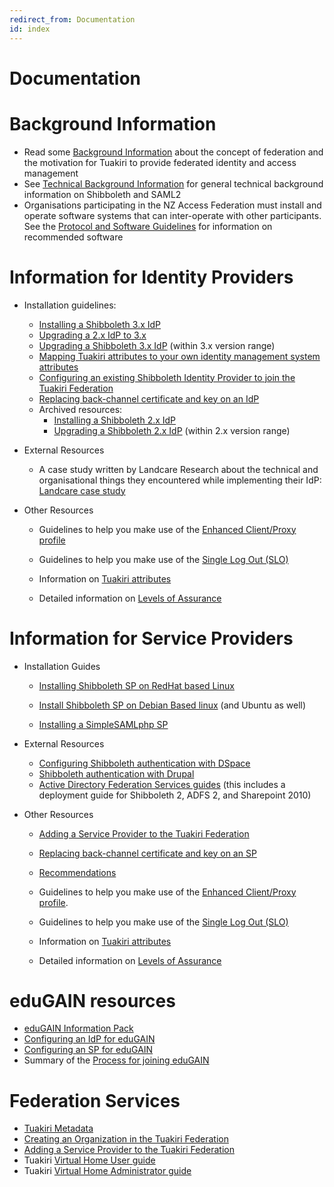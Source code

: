 ```yaml
---
redirect_from: Documentation
id: index
---
```

# Documentation

# Background Information

*   Read some [Background Information](https://reannz.atlassian.net/wiki/spaces/Tuakiri/pages/3815539862/Background+Information) about the concept of federation and the motivation for Tuakiri to provide federated identity and access management
*   See [Technical Background Information](https://reannz.atlassian.net/wiki/spaces/Tuakiri/pages/3815538819/Technical+Background+Information) for general technical background information on Shibboleth and SAML2
*   Organisations participating in the NZ Access Federation must install and operate software systems that can inter-operate with other participants. See the [Protocol and Software Guidelines](https://reannz.atlassian.net/wiki/spaces/Tuakiri/pages/3815539865/Protocol+and+Software+Guidelines) for information on recommended software

# Information for Identity Providers

*   Installation guidelines:
    
    *   [Installing a Shibboleth 3.x IdP](identity_providers/installing_a_shibboleth_3_x_idp)
    *   [Upgrading a 2.x IdP to 3.x](https://reannz.atlassian.net/wiki/spaces/Tuakiri/pages/3815539009/Upgrading+a+2.x+IdP+to+3.x)
    *   [Upgrading a Shibboleth 3.x IdP](identity_providers/upgrading_a_shibboleth_3_x_idp) (within 3.x version range)
    *   [Mapping Tuakiri attributes to your own identity management system attributes](attributes)
    *   [Configuring an existing Shibboleth Identity Provider to join the Tuakiri Federation](identity_providers/configuring_a_shibboleth_identity_provider_to_join_the_Tuakiri_federation)
    *   [Replacing back-channel certificate and key on an IdP](identity_providers/replacing_back-channel_certificate_and_key_on_an_idp)
    *   Archived resources:
        *   [Installing a Shibboleth 2.x IdP](https://reannz.atlassian.net/wiki/spaces/Tuakiri/pages/3815538790/Installing+a+Shibboleth+2.x+IdP)
        *   [Upgrading a Shibboleth 2.x IdP](https://reannz.atlassian.net/wiki/spaces/Tuakiri/pages/3815538983/Upgrading+a+Shibboleth+2.x+IdP) (within 2.x version range)
*   External Resources
    
    *   A case study written by Landcare Research about the technical and organisational things they encountered while implementing their IdP: [Landcare case study](#)
        
*   Other Resources
    
    *   Guidelines to help you make use of the [Enhanced Client/Proxy profile](ecp)
        
    *   Guidelines to help you make use of the [Single Log Out (SLO)](single_log_out_slo)
    *   Information on [Tuakiri attributes](attributes)
        
    *   Detailed information on [Levels of Assurance](levels_of_assurance)  
        

# Information for Service Providers

*   Installation Guides
    
    *   [Installing Shibboleth SP on RedHat based Linux](service_providers/installing_shibboleth_sp_on_redhat_based_linux)
        
    *   [Install Shibboleth SP on Debian Based linux](service_providers/install_shibboleth_sp_on_debian_based_linux) (and Ubuntu as well)  
        
    *   [Installing a SimpleSAMLphp SP](service_providers/installing_a_simplesamlphp_sp)  
        
*   External Resources
    
    *   [Configuring Shibboleth authentication with DSpace](https://wiki.duraspace.org/display/DSDOC4x/Authentication+Plugins#AuthenticationPlugins-ShibbolethAuthentication)
    *   [Shibboleth authentication with Drupal](https://www.drupal.org/project/shib_auth)
    *   [Active Directory Federation Services guides](http://technet.microsoft.com/en-us/library/adfs2-step-by-step-guides(WS.10).aspx) (this includes a deployment guide for Shibboleth 2, ADFS 2, and Sharepoint 2010)
*   Other Resources
    *   [Adding a Service Provider to the Tuakiri Federation](federation_management/adding_a_service_provider_to_the_Tuakiri_federation)
    *   [Replacing back-channel certificate and key on an SP](service_providers/replacing_back-channel_certificate_and_key_on_an_sp)
    *   [Recommendations](service_providers/recommendations)
    *   Guidelines to help you make use of the [Enhanced Client/Proxy profile](ecp).
        
    *   Guidelines to help you make use of the [Single Log Out (SLO)](single_log_out_slo)
    *   Information on [Tuakiri attributes](attributes)
        
    *   Detailed information on [Levels of Assurance](levels_of_assurance)

# eduGAIN resources

*   [eduGAIN Information Pack](edugain_resources/edugain_information_pack)
*   [Configuring an IdP for eduGAIN](identity_providers/configuring_an_idp_for_edugain)
*   [Configuring an SP for eduGAIN](service_providers/configuring_an_sp_for_edugain)
*   Summary of the [Process for joining eduGAIN](edugain_resources/process_for_joining_edugain)

# Federation Services

*   [Tuakiri Metadata](federation_management/tuakiri_metadata)
*   [Creating an Organization in the Tuakiri Federation](federation_management/creating_an_organization_in_the_Tuakiri_federation.html)
*   [Adding a Service Provider to the Tuakiri Federation](federation_management/adding_a_service_provider_to_the_Tuakiri_federation)
*   Tuakiri [Virtual Home User guide](virtual_home/virtual_home_user_guide)
*   Tuakiri [Virtual Home Administrator guide](virtual_home/virtual_home_administrator_guide)
